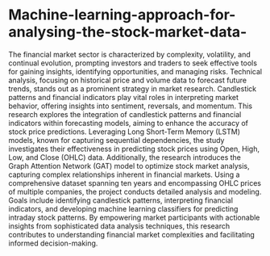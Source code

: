 # Machine-learning-approach-for-analysing-the-stock-market-data-
The financial market sector is characterized by complexity, volatility, and continual
evolution, prompting investors and traders to seek effective tools for gaining insights,
identifying opportunities, and managing risks. Technical analysis, focusing on historical price
and volume data to forecast future trends, stands out as a prominent strategy in market
research. Candlestick patterns and financial indicators play vital roles in interpreting market
behavior, offering insights into sentiment, reversals, and momentum. This research explores
the integration of candlestick patterns and financial indicators within forecasting models,
aiming to enhance the accuracy of stock price predictions. Leveraging Long Short-Term
Memory (LSTM) models, known for capturing sequential dependencies, the study
investigates their effectiveness in predicting stock prices using Open, High, Low, and Close
(OHLC) data. Additionally, the research introduces the Graph Attention Network (GAT)
model to optimize stock market analysis, capturing complex relationships inherent in
financial markets. Using a comprehensive dataset spanning ten years and encompassing
OHLC prices of multiple companies, the project conducts detailed analysis and modeling.
Goals include identifying candlestick patterns, interpreting financial indicators, and
developing machine learning classifiers for predicting intraday stock patterns. By
empowering market participants with actionable insights from sophisticated data analysis
techniques, this research contributes to understanding financial market complexities and
facilitating informed decision-making.


